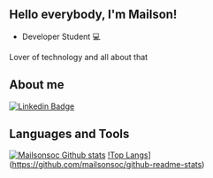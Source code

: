## Hello everybody, I'm Mailson!

- Developer Student :computer:

Lover of technology and all about that

## About me
[![Linkedin Badge](https://img.shields.io/badge/-LinkedIn-blue?style=flat-square&logo=Linkedin&logoColor=white&link=https://www.linkedin.com/in/mailsonsoc/)](https://www.linkedin.com/in/mailsonsoc/)

## Languages and Tools
[![Mailsonsoc Github stats](https://github-readme-stats.vercel.app/api?username=mailsonsoc)](https://github.com/mailsonsoc/github-readme-stats)
[!Top Langs](https://github-readme-stats.vercel.app/api/top-langs/?username=mailsonsoc&layout=compact)](https://github.com/mailsonsoc/github-readme-stats)
